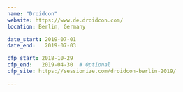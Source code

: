 ```yaml
---
name: "Droidcon"
website: https://www.de.droidcon.com/
location: Berlin, Germany

date_start: 2019-07-01
date_end:   2019-07-03

cfp_start: 2018-10-29
cfp_end:   2019-04-30  # Optional
cfp_site: https://sessionize.com/droidcon-berlin-2019/

---
```

